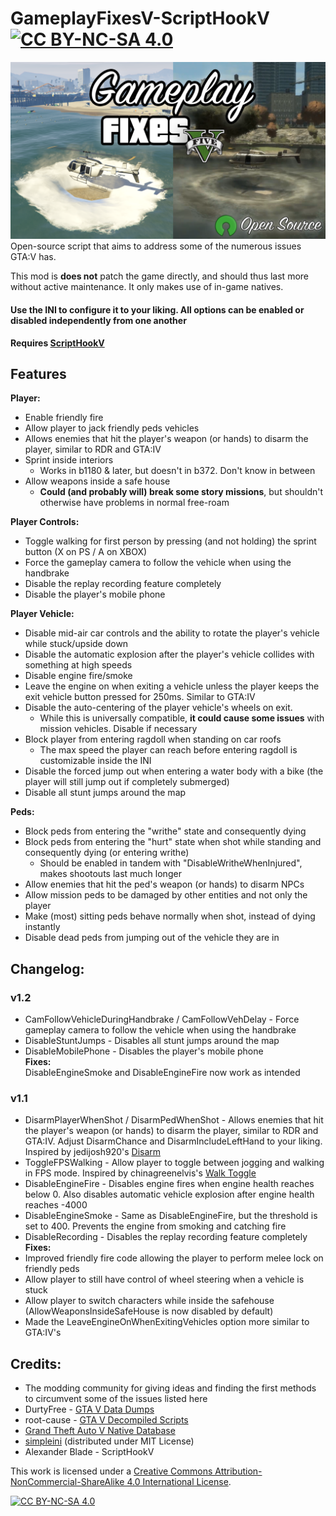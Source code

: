 # GameplayFixesV-ScriptHookV [![CC BY-NC-SA 4.0][cc-by-nc-sa-shield]][cc-by-nc-sa]
![Screenshot](https://github.com/SuleMareVientu/GameplayFixesV-ScriptHookV/blob/images/GameplayFixesV.png?raw=true)
Open-source script that aims to address some of the numerous issues GTA:V has.

This mod is **does not** patch the game directly, and should thus last more without active maintenance. It only makes use of in-game natives.

#### Use the INI to configure it to your liking. All options can be enabled or disabled independently from one another

**Requires [ScriptHookV](http://www.dev-c.com/gtav/scripthookv/)**

## Features
**Player:**
- Enable friendly fire
- Allow player to jack friendly peds vehicles
- Allows enemies that hit the player's weapon (or hands) to disarm the player, similar to RDR and GTA:IV
- Sprint inside interiors
    - Works in b1180 & later, but doesn't in b372. Don't know in between
- Allow weapons inside a safe house
    -  **Could (and probably will) break some story missions**, but shouldn't otherwise have problems in normal free-roam

**Player Controls:**
- Toggle walking for first person by pressing (and not holding) the sprint button (X on PS / A on XBOX)
- Force the gameplay camera to follow the vehicle when using the handbrake
- Disable the replay recording feature completely
- Disable the player's mobile phone

**Player Vehicle:**
- Disable mid-air car controls and the ability to rotate the player's vehicle while stuck/upside down
- Disable the automatic explosion after the player's vehicle collides with something at high speeds
- Disable engine fire/smoke
- Leave the engine on when exiting a vehicle unless the player keeps the exit vehicle button pressed for 250ms. Similar to GTA:IV
- Disable the auto-centering of the player vehicle's wheels on exit. 
    - While this is universally compatible, **it could cause some issues** with mission vehicles. Disable if necessary
- Block player from entering ragdoll when standing on car roofs
    - The max speed the player can reach before entering ragdoll is customizable inside the INI
- Disable the forced jump out when entering a water body with a bike (the player will still jump out if completely submerged)
- Disable all stunt jumps around the map

**Peds:**
- Block peds from entering the "writhe" state and consequently dying
- Block peds from entering the "hurt" state when shot while standing and consequently dying (or entering writhe)
    - Should be enabled in tandem with "DisableWritheWhenInjured", makes shootouts last much longer 
- Allow enemies that hit the ped's weapon (or hands) to disarm NPCs
- Allow mission peds to be damaged by other entities and not only the player
- Make (most) sitting peds behave normally when shot, instead of dying instantly
- Disable dead peds from jumping out of the vehicle they are in

## Changelog:
### **v1.2**
- CamFollowVehicleDuringHandbrake / CamFollowVehDelay - Force gameplay camera to follow the vehicle when using the handbrake
- DisableStuntJumps - Disables all stunt jumps around the map
- DisableMobilePhone - Disables the player's mobile phone  
**Fixes:**  
DisableEngineSmoke and DisableEngineFire now work as intended

### **v1.1**
- DisarmPlayerWhenShot / DisarmPedWhenShot - Allows enemies that hit the player's weapon (or hands) to disarm the player, similar to RDR and GTA:IV. Adjust DisarmChance and DisarmIncludeLeftHand to your liking. Inspired by jedijosh920's [Disarm](https://www.gta5-mods.com/scripts/disarm)
- ToggleFPSWalking - Allow player to toggle between jogging and walking in FPS mode. Inspired by chinagreenelvis's [Walk Toggle](https://www.gta5-mods.com/scripts/walk-toggle)
- DisableEngineFire - Disables engine fires when engine health reaches below 0. Also disables automatic vehicle explosion after engine health reaches -4000
- DisableEngineSmoke - Same as DisableEngineFire, but the threshold is set to 400. Prevents the engine from smoking and catching fire
- DisableRecording - Disables the replay recording feature completely  
**Fixes:**  
- Improved friendly fire code allowing the player to perform melee lock on friendly peds
- Allow player to still have control of wheel steering when a vehicle is stuck
- Allow player to switch characters while inside the safehouse (AllowWeaponsInsideSafeHouse is now disabled by default)
- Made the LeaveEngineOnWhenExitingVehicles option more similar to GTA:IV's

## Credits:
- The modding community for giving ideas and finding the first methods to circumvent some of the issues listed here
- DurtyFree - [GTA V Data Dumps](https://github.com/DurtyFree/gta-v-data-dumps)
- root-cause - [GTA V Decompiled Scripts](https://github.com/root-cause/v-decompiled-scripts)
- [Grand Theft Auto V Native Database](https://gta5.nativedb.dotindustries.dev/natives)
- [simpleini](https://github.com/brofield/simpleini) (distributed under MIT License)
- Alexander Blade - ScriptHookV

This work is licensed under a
[Creative Commons Attribution-NonCommercial-ShareAlike 4.0 International License][cc-by-nc-sa].

[![CC BY-NC-SA 4.0][cc-by-nc-sa-image]][cc-by-nc-sa]

[cc-by-nc-sa]: http://creativecommons.org/licenses/by-nc-sa/4.0/
[cc-by-nc-sa-image]: https://licensebuttons.net/l/by-nc-sa/4.0/88x31.png
[cc-by-nc-sa-shield]: https://img.shields.io/badge/License-CC%20BY--NC--SA%204.0-lightgrey.svg
